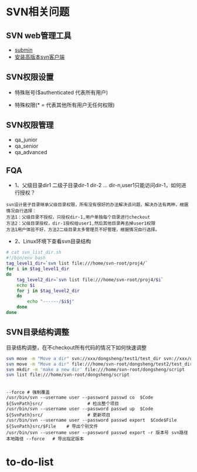 # SVN相关问题
## SVN web管理工具
- [submin](https://supermind.nl/submin/)
- [安装高版本svn客户端](http://opensource.wandisco.com/)

## SVN权限设置
- 特殊账号($authenticated 代表所有用户)

- 特殊权限(* = 代表其他所有用户无任何权限)

## SVN权限管理
- qa_junior
- qa_senior
- qa_advanced

## FQA
- 1、父级目录dir1 二级子目录dir-1 dir-2 ... dir-n,user1只能访问dir-1，如何进行授权？
``` text
svn设计是子目录继承父级目录权限，所有没有很好的办法解决该问题，解决办法有两种，根据情况自行选择：
方法1：父级目录不授权，只授权dir-1,用户单独每个目录进行checkout
方法2：父级目录授权，dir-1授权给user1,然后其他目录再去掉user1权限
方法1用户体验不好，方法2二级目录太多管理员不好管理，根据情况自行选择。
```
- 2、Linux环境下查看svn目录结构
``` bash
# cat svn_list_dir.sh
#!/bin/env bash
tag_level1_dir=`svn list file:///home/svn-root/proj4/`
for i in $tag_level1_dir
do
    tag_level2_dir=`svn list file:///home/svn-root/proj4/$i`
    echo $i
    for j in $tag_level2_dir
    do
        echo "------/$i$j"
    done
done
```
## SVN目录结构调整
目录结构调整，在不checkout所有代码的情况下如何快速调整
``` bash
svn move -m "Move a dir" svn://xxx/dongsheng/test1/test_dir svn://xxx/dongsheng/test2/test_dir
svn move -m "Move a dir" file:///home/svn-root/dongsheng/test2/test_dir file:///home/svn-root/dongsheng/test1/test_dir
svn mkdir -m 'make a new dir' file:///home/svn-root/dongsheng/script
svn list file:///home/svn-root/dongsheng/script
```

##
```
--force # 强制覆盖
/usr/bin/svn --username user --password passwd co  $Code  ${SvnPath}src/                 # 检出整个项目
/usr/bin/svn --username user --password passwd up  $Code  ${SvnPath}src/                 # 更新项目
/usr/bin/svn --username user --password passwd export  $Code$File ${SvnPath}src/$File    # 导出个别文件
/usr/bin/svn --username user --password passwd export -r 版本号 svn路径 本地路径 --force   # 导出指定版本
```

# to-do-list
